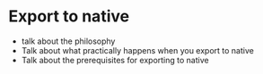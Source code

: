 # Export to native
- talk about the philosophy 
- Talk about what practically happens when you export to native
- Talk about the prerequisites for exporting to native